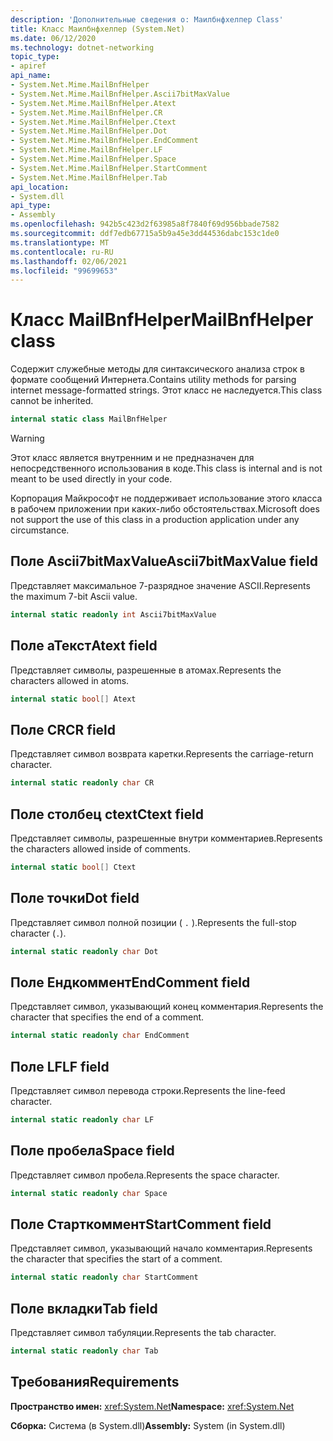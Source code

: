 ```yaml
---
description: 'Дополнительные сведения о: Маилбнфхелпер Class'
title: Класс Маилбнфхелпер (System.Net)
ms.date: 06/12/2020
ms.technology: dotnet-networking
topic_type:
- apiref
api_name:
- System.Net.Mime.MailBnfHelper
- System.Net.Mime.MailBnfHelper.Ascii7bitMaxValue
- System.Net.Mime.MailBnfHelper.Atext
- System.Net.Mime.MailBnfHelper.CR
- System.Net.Mime.MailBnfHelper.Ctext
- System.Net.Mime.MailBnfHelper.Dot
- System.Net.Mime.MailBnfHelper.EndComment
- System.Net.Mime.MailBnfHelper.LF
- System.Net.Mime.MailBnfHelper.Space
- System.Net.Mime.MailBnfHelper.StartComment
- System.Net.Mime.MailBnfHelper.Tab
api_location:
- System.dll
api_type:
- Assembly
ms.openlocfilehash: 942b5c423d2f63985a8f7840f69d956bbade7582
ms.sourcegitcommit: ddf7edb67715a5b9a45e3dd44536dabc153c1de0
ms.translationtype: MT
ms.contentlocale: ru-RU
ms.lasthandoff: 02/06/2021
ms.locfileid: "99699653"
---
```

# <a name="mailbnfhelper-class"></a><span data-ttu-id="bb97a-103">Класс MailBnfHelper</span><span class="sxs-lookup"><span data-stu-id="bb97a-103">MailBnfHelper class</span></span>

<span data-ttu-id="bb97a-104">Содержит служебные методы для синтаксического анализа строк в формате сообщений Интернета.</span><span class="sxs-lookup"><span data-stu-id="bb97a-104">Contains utility methods for parsing internet message-formatted strings.</span></span> <span data-ttu-id="bb97a-105">Этот класс не наследуется.</span><span class="sxs-lookup"><span data-stu-id="bb97a-105">This class cannot be inherited.</span></span>

```csharp
internal static class MailBnfHelper
```

> [!WARNING]
> <span data-ttu-id="bb97a-106">Этот класс является внутренним и не предназначен для непосредственного использования в коде.</span><span class="sxs-lookup"><span data-stu-id="bb97a-106">This class is internal and is not meant to be used directly in your code.</span></span>
>
> <span data-ttu-id="bb97a-107">Корпорация Майкрософт не поддерживает использование этого класса в рабочем приложении при каких-либо обстоятельствах.</span><span class="sxs-lookup"><span data-stu-id="bb97a-107">Microsoft does not support the use of this class in a production application under any circumstance.</span></span>

## <a name="ascii7bitmaxvalue-field"></a><span data-ttu-id="bb97a-108">Поле Ascii7bitMaxValue</span><span class="sxs-lookup"><span data-stu-id="bb97a-108">Ascii7bitMaxValue field</span></span>

<span data-ttu-id="bb97a-109">Представляет максимальное 7-разрядное значение ASCII.</span><span class="sxs-lookup"><span data-stu-id="bb97a-109">Represents the maximum 7-bit Ascii value.</span></span>

```csharp
internal static readonly int Ascii7bitMaxValue
```

## <a name="atext-field"></a><span data-ttu-id="bb97a-110">Поле аТекст</span><span class="sxs-lookup"><span data-stu-id="bb97a-110">Atext field</span></span>

<span data-ttu-id="bb97a-111">Представляет символы, разрешенные в атомах.</span><span class="sxs-lookup"><span data-stu-id="bb97a-111">Represents the characters allowed in atoms.</span></span>

```csharp
internal static bool[] Atext
```

## <a name="cr-field"></a><span data-ttu-id="bb97a-112">Поле CR</span><span class="sxs-lookup"><span data-stu-id="bb97a-112">CR field</span></span>

<span data-ttu-id="bb97a-113">Представляет символ возврата каретки.</span><span class="sxs-lookup"><span data-stu-id="bb97a-113">Represents the carriage-return character.</span></span>

```csharp
internal static readonly char CR
```

## <a name="ctext-field"></a><span data-ttu-id="bb97a-114">Поле столбец ctext</span><span class="sxs-lookup"><span data-stu-id="bb97a-114">Ctext field</span></span>

<span data-ttu-id="bb97a-115">Представляет символы, разрешенные внутри комментариев.</span><span class="sxs-lookup"><span data-stu-id="bb97a-115">Represents the characters allowed inside of comments.</span></span>

```csharp
internal static bool[] Ctext
```

## <a name="dot-field"></a><span data-ttu-id="bb97a-116">Поле точки</span><span class="sxs-lookup"><span data-stu-id="bb97a-116">Dot field</span></span>

<span data-ttu-id="bb97a-117">Представляет символ полной позиции ( `.` ).</span><span class="sxs-lookup"><span data-stu-id="bb97a-117">Represents the full-stop character (`.`).</span></span>

```csharp
internal static readonly char Dot
```

## <a name="endcomment-field"></a><span data-ttu-id="bb97a-118">Поле Ендкоммент</span><span class="sxs-lookup"><span data-stu-id="bb97a-118">EndComment field</span></span>

<span data-ttu-id="bb97a-119">Представляет символ, указывающий конец комментария.</span><span class="sxs-lookup"><span data-stu-id="bb97a-119">Represents the character that specifies the end of a comment.</span></span>

```csharp
internal static readonly char EndComment
```

## <a name="lf-field"></a><span data-ttu-id="bb97a-120">Поле LF</span><span class="sxs-lookup"><span data-stu-id="bb97a-120">LF field</span></span>

<span data-ttu-id="bb97a-121">Представляет символ перевода строки.</span><span class="sxs-lookup"><span data-stu-id="bb97a-121">Represents the line-feed character.</span></span>

```csharp
internal static readonly char LF
```

## <a name="space-field"></a><span data-ttu-id="bb97a-122">Поле пробела</span><span class="sxs-lookup"><span data-stu-id="bb97a-122">Space field</span></span>

<span data-ttu-id="bb97a-123">Представляет символ пробела.</span><span class="sxs-lookup"><span data-stu-id="bb97a-123">Represents the space character.</span></span>

```csharp
internal static readonly char Space
```

## <a name="startcomment-field"></a><span data-ttu-id="bb97a-124">Поле Старткоммент</span><span class="sxs-lookup"><span data-stu-id="bb97a-124">StartComment field</span></span>

<span data-ttu-id="bb97a-125">Представляет символ, указывающий начало комментария.</span><span class="sxs-lookup"><span data-stu-id="bb97a-125">Represents the character that specifies the start of a comment.</span></span>

```csharp
internal static readonly char StartComment
```

## <a name="tab-field"></a><span data-ttu-id="bb97a-126">Поле вкладки</span><span class="sxs-lookup"><span data-stu-id="bb97a-126">Tab field</span></span>

<span data-ttu-id="bb97a-127">Представляет символ табуляции.</span><span class="sxs-lookup"><span data-stu-id="bb97a-127">Represents the tab character.</span></span>

```csharp
internal static readonly char Tab
```

## <a name="requirements"></a><span data-ttu-id="bb97a-128">Требования</span><span class="sxs-lookup"><span data-stu-id="bb97a-128">Requirements</span></span>

<span data-ttu-id="bb97a-129">**Пространство имен:** <xref:System.Net></span><span class="sxs-lookup"><span data-stu-id="bb97a-129">**Namespace:** <xref:System.Net></span></span>

<span data-ttu-id="bb97a-130">**Сборка:** Система (в System.dll)</span><span class="sxs-lookup"><span data-stu-id="bb97a-130">**Assembly:** System (in System.dll)</span></span>
